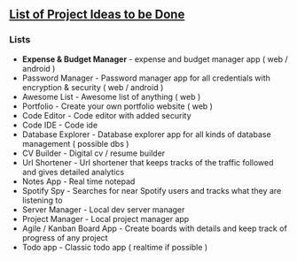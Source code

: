 ## [List of Project Ideas to be Done](https://ariyanas.github.io/project-todos/)



### Lists
  * **Expense & Budget Manager** - expense and budget manager app ( web / android )
  * Password Manager - Password manager app for all credentials with encryption & security ( web / android )
  * Awesome List - Awesome list of anything ( web )
  * Portfolio - Create your own portfolio website ( web )
  * Code Editor - Code editor with added security
  * Code IDE - Code ide
  * Database Explorer - Database explorer app for all kinds of database management ( possible dbs )
  * CV Builder - Digital cv / resume builder
  * Url Shortener - Url shortener that keeps tracks of the traffic followed and gives detailed analytics
  * Notes App - Real time notepad
  * Spotify Spy - Searches for near Spotify users and tracks what they are listening to
  * Server Manager - Local dev server manager
  * Project Manager - Local project manager app
  * Agile / Kanban Board App - Create boards with details and keep track of progress of any project
  * Todo app - Classic todo app ( realtime if possible )
